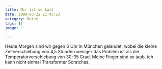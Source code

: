 ```yaml
---
title: Mir ist so kalt
date: 2009-03-22 21:45:23
category: Reise
tags: []
image: ''

---
```


Heute Morgen sind wir gegen 6 Uhr in München gelandet, wobei die kleine Zeitverschiebung von 4,5 Stunden weniger das Problem ist als die Temperaturverschiebung von 30-35 Grad. Meine Finger sind so taub, ich kann nicht einmal Transformer Scratches.
